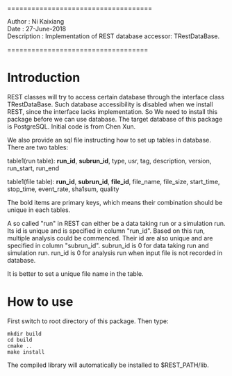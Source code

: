 ====================================

Author : Ni Kaixiang  
Date : 27-June-2018  
Description : Implementation of REST database accessor: TRestDataBase.  

===================================

# Introduction

REST classes will try to access certain database through the interface class TRestDataBase. 
Such database accessibility is disabled when we install REST, since the interface lacks implementation.
So We need to install this package before we can use database.
The target database of this package is PostgreSQL. Initial code is from Chen Xun.

We also provide an sql file instructing how to set up tables in database. There are two tables:

table1(run table): **run_id**, **subrun_id**, type, usr, tag, description, version, run_start, run_end

table1(file table): **run_id**, **subrun_id**, **file_id**, file_name, file_size, start_time, stop_time, event_rate, sha1sum, quality

The bold items are primary keys, which means their combination should be unique in each tables.

A so called "run" in REST can either be a data taking run or a simulation run. Its id is unique and
is specified in column "run_id". Based on this run, multiple analysis could be commenced. Their id 
are also unique and are specified in column "subrun_id". subrun_id is 0 for data taking run and 
simulation run. run_id is 0 for analysis run when input file is not recorded in database. 

It is better to set a unique file name in the table. 

# How to use

First switch to root directory of this package. Then type:

`mkdir build`  
`cd build`  
`cmake ..`  
`make install`  

The compiled library will automatically be installed to $REST_PATH/lib.

